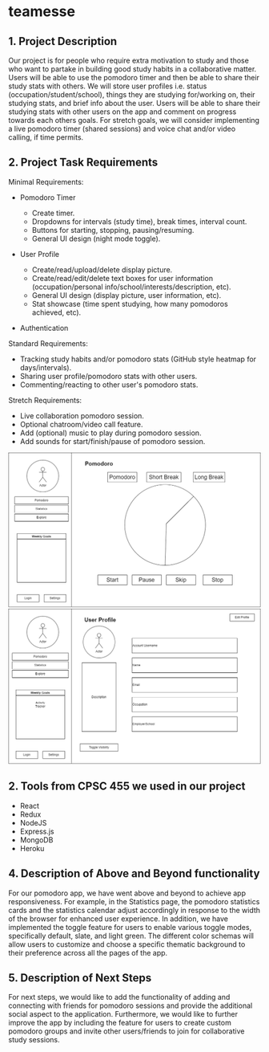 # teamesse

## 1. Project Description
Our project is for people who require extra motivation to study and those who want to partake in building good study habits in a collaborative matter. Users will be able to use the pomodoro timer and then be able to share their study stats with others. We will store user profiles i.e. status (occupation/student/school), things they are studying for/working on, their studying stats, and brief info about the user. Users will be able to share their studying stats with other users on the app and comment on progress towards each others goals. For stretch goals, we will consider implementing a live pomodoro timer (shared sessions) and voice chat and/or video calling, if time permits.

## 2. Project Task Requirements
Minimal Requirements:
- Pomodoro Timer
  - Create timer.
  - Dropdowns for intervals (study time), break times, interval count.
  - Buttons for starting, stopping, pausing/resuming.
  - General UI design (night mode toggle).

- User Profile
  - Create/read/upload/delete display picture.
  - Create/read/edit/delete text boxes for user information (occupation/personal info/school/interests/description, etc).
  - General UI design (display picture, user information, etc).
  - Stat showcase (time spent studying, how many pomodoros achieved, etc).

- Authentication

Standard Requirements:
- Tracking study habits and/or pomodoro stats (GitHub style heatmap for days/intervals).
- Sharing user profile/pomodoro stats with other users.
- Commenting/reacting to other user's pomodoro stats.

Stretch Requirements:
- Live collaboration pomodoro session.
- Optional chatroom/video call feature.
- Add (optional) music to play during pomodoro session.
- Add sounds for start/finish/pause of pomodoro session.

![pomodoro](https://github.com/dabeedc/teamesse/blob/main/pomodoroproto.drawio.png)
![userprofile](https://github.com/dabeedc/teamesse/blob/main/userprofileproto.drawio.png)

## 2. Tools from CPSC 455 we used in our project

- React
- Redux
- NodeJS
- Express.js
- MongoDB
- Heroku

## 4. Description of Above and Beyond functionality
For our pomodoro app, we have went above and beyond to achieve app responsiveness. For example, in the Statistics page, the pomodoro statistics cards and the statistics calendar adjust accordingly in response to the width of the browser for enhanced user experience. In addition, we have implemented the toggle feature for users to enable various toggle modes, specifically default, slate, and light green. The different color schemas will allow users to customize and choose a specific thematic background to their preference across all the pages of the app.

## 5. Description of Next Steps
For next steps, we would like to add the functionality of adding and connecting with friends for pomodoro sessions and provide the additional social aspect to the application. Furthermore, we would like to further improve the app by including the feature for users to create custom pomodoro groups and invite other users/friends to join for collaborative study sessions.
